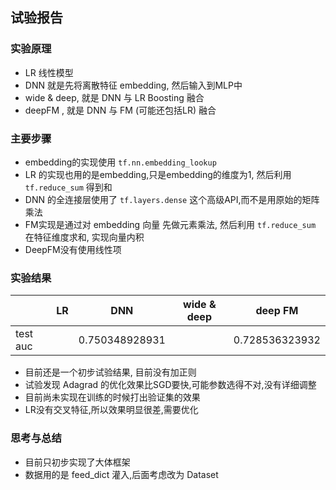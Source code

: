 ## 试验报告


### 实验原理
- LR 线性模型
- DNN 就是先将离散特征 embedding, 然后输入到MLP中
- wide & deep, 就是 DNN 与 LR Boosting 融合
- deepFM , 就是 DNN 与 FM (可能还包括LR) 融合

### 主要步骤
- embedding的实现使用 `tf.nn.embedding_lookup`
- LR 的实现也用的是embedding,只是embedding的维度为1, 然后利用 `tf.reduce_sum` 得到和
- DNN 的全连接层使用了 `tf.layers.dense` 这个高级API,而不是用原始的矩阵乘法
- FM实现是通过对 embedding 向量 先做元素乘法, 然后利用 `tf.reduce_sum` 在特征维度求和, 实现向量内积
- DeepFM没有使用线性项


### 实验结果

|          | LR | DNN | wide & deep | deep FM |
| -------- | -- | --- | ----------- | ------- |
| test auc |    | 0.750348928931|     | 0.728536323932 |

- 目前还是一个初步试验结果, 目前没有加正则
- 试验发现 Adagrad 的优化效果比SGD要快,可能参数选得不对,没有详细调整
- 目前尚未实现在训练的时候打出验证集的效果
- LR没有交叉特征,所以效果明显很差,需要优化


### 思考与总结
- 目前只初步实现了大体框架
- 数据用的是 feed_dict 灌入,后面考虑改为 Dataset
